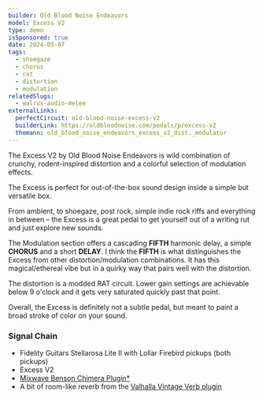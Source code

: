 ```yaml
---
builder: Old Blood Noise Endeavors
model: Excess V2
type: demo
isSponsored: true
date: 2024-05-07
tags:
  - shoegaze
  - chorus
  - rat
  - distortion
  - modulation
relatedSlugs:
  - walrus-audio-melee
externalLinks:
  perfectCircuit: old-blood-noise-excess-v2
  builderLink: https://oldbloodnoise.com/pedals/p/excess-v2
  thomann: old_blood_noise_endeavors_excess_v2_dist._modulator
---
```


The Excess V2 by Old Blood Noise Endeavors is wild combination of crunchy, rodent-inspired distortion and a colorful selection of modulation effects.

The Excess is perfect for out-of-the-box sound design inside a simple but versatile box.

From ambient, to shoegaze, post rock, simple indie rock riffs and everything in between – the Excess is a great pedal to get yourself out of a writing rut and just explore new sounds.

The Modulation section offers a cascading **FIFTH** harmonic delay, a simple **CHORUS** and a short **DELAY**. I think the **FIFTH** is what distinguishes the Excess from other distortion/modulation combinations. It has this magical/ethereal vibe but in a quirky way that pairs well with the distortion.

The distortion is a modded RAT circuit. Lower gain settings are achievable below 9 o'clock and it gets very saturated quickly past that point.

Overall, the Excess is definitely not a subtle pedal, but meant to paint a broad stroke of color on your sound.

### Signal Chain

- Fidelity Guitars Stellarosa Lite II with Lollar Firebird pickups (both pickups)
- Excess V2
- [Mixwave Benson Chimera Plugin\*](https://sweetwater.sjv.io/B0N2PL)
- A bit of room-like reverb from the [Valhalla Vintage Verb plugin](https://valhalladsp.com/shop/reverb/valhalla-vintage-verb/)
